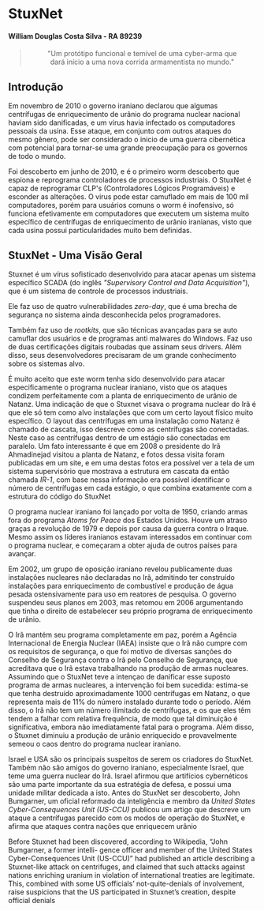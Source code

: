 # StuxNet
#### William Douglas Costa Silva - RA 89239

> <p align="center">
> "Um protótipo funcional e temível de uma cyber-arma que <br>
> dará início a uma nova corrida armamentista no mundo."
</p>

## Introdução
Em novembro de 2010 o governo iraniano declarou que algumas centrífugas de enriquecimento de urânio do programa nuclear nacional haviam sido danificadas, e um vírus havia infectado os computadores pessoais da usina. Esse ataque, em conjunto com outros ataques do mesmo gênero, pode ser considerado o inicio de uma guerra cibernética com potencial para tornar-se uma grande preocupação para os governos de todo o mundo.

Foi descoberto em junho de 2010, e é o primeiro worm descoberto que espiona e reprograma controladores de processos industriais. O StuxNet é capaz de reprogramar CLP's (Controladores Lógicos Programáveis) e esconder as alterações. O virus pode estar camuflado em mais de 100 mil computadores, porém para usuários comuns o worm é inofensivo, só funciona efetivamente em computadores que executem um sistema muito específico de centrífugas de enriquecimento de urânio iranianas, visto que cada usina possui particularidades muito bem definidas.

## StuxNet - Uma Visão Geral
Stuxnet é um vírus sofisticado desenvolvido para atacar apenas um sistema específico SCADA (do inglês *"Supervisory Control and Data Acquisition"*), que é um sistema de controle de processos industriais.

Ele faz uso de quatro vulnerabilidades *zero-day*, que é uma brecha de segurança no sistema ainda desconhecida pelos programadores.

Também faz uso de *rootkits*, que são técnicas avançadas para se auto camuflar dos usuários e de programas anti malwares do Windows. Faz uso de duas certificações digitais roubadas que assinam seus drivers. Além disso, seus desenvolvedores precisaram de um grande conhecimento sobre os sistemas alvo.

É muito aceito que este worm tenha sido desenvolvido para atacar especificamente o programa nuclear iraniano, visto que os ataques condizem perfeitamente com a planta de enriquecimento de urânio de Natanz.
Uma indicação de que o Stuxnet visava o programa nuclear do Irã é que ele só tem como alvo instalações que com um certo layout físico muito específico. O layout das centrífugas em uma instalação como Natanz é chamado de cascata, isso descreve como as centrífugas são conectadas. Neste caso as centrífugas dentro de um estágio são conectadas em paralelo.
Um fato interessante é que em 2008 o presidente do Irã Ahmadinejad visitou a planta de Natanz, e fotos dessa visita foram publicadas em um site, e em uma destas fotos era possível ver a tela de um sistema supervisório que mostrava a estrutura em cascata da então chamada *IR-1*, com base nessa informação era possível identificar o número de centrífugas em cada estágio, o que combina exatamente com a estrutura do código do StuxNet

O programa nuclear iraniano foi lançado por volta de 1950, criando armas fora do programa *Atoms for Peace* dos Estados Unidos. Houve um atraso graças a revolução de 1979 e depois por causa da guerra contra o Iraque. Mesmo assim os líderes iranianos estavam interessados em continuar com o programa nuclear, e começaram a obter ajuda de outros países para avançar.

Em 2002, um grupo de oposição iraniano revelou publicamente duas instalações nucleares não declaradas no Irã, admitindo ter construído instalações para enriquecimento de combustível e produção de água pesada ostensivamente para uso em reatores de pesquisa. O governo suspendeu seus planos em 2003, mas retomou em 2006 argumentando que tinha o direito de estabelecer seu próprio programa de enriquecimento de urânio.

O Irã mantém seu programa completamente em paz, porém a Agência Internacional de Energia Nuclear (IAEA) insiste que o Irã não cumpre com os requisitos de segurança, o que foi motivo de diversas sanções do Conselho de Segurança contra o Irã pelo Conselho de Segurança, que acreditava que o Irã estava trabalhando na produção de armas nucleares.
Assumindo que o StuxNet teve a intençao de danificar esse suposto programa de armas nucleares, a intervenção foi bem sucedida: estima-se que tenha destruído aproximadamente 1000 centrífugas em Natanz, o que representa mais de 11% do número instalado durante todo o período. Além disso, o Irã não tem um número ilimitado de centrífugas, e os que eles têm tendem a falhar com relativa frequência, de modo que tal diminuição é significativa, embora não imediatamente fatal para o programa. Além disso, o Stuxnet diminuiu a produção de urânio enriquecido e provavelmente semeou o caos dentro do programa nuclear iraniano.

Israel e USA são os principais suspeitos de serem os criadores do StuxNet. Também não são amigos do governo iraniano, especialmente Israel, que teme uma guerra nuclear do Irã. Israel afirmou que artifícios cybernéticos são uma parte importante da sua estratégia de defesa, e possui uma unidade militar dedicada a isto. Antes do StuxNet ser descoberto, John Bumgarner, um oficial reformado da inteligência e membro da *United States Cyber-Consequences Unit (US-CCU)* publicou um artigo que descreve um ataque a centrífugas parecido com os modos de operação do StuxNet, e afirma que ataques contra nações que enriquecem urânio 

Before Stuxnet had been discovered, according to Wikipedia, “John Bumgarner, a former intelli-
gence officer and member of the United States Cyber-Consequences Unit (US-CCU)” had published
an article describing a Stuxnet-like attack on centrifuges, and claimed that such attacks against
nations enriching uranium in violation of international treaties are legitimate. This, combined with
some US officials’ not-quite-denials of involvement, raise suspicions that the US participated in
Stuxnet’s creation, despite official denials